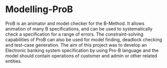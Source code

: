 # Modelling-ProB
ProB is an animator and model checker for the B-Method. It allows animation of many B specifications, and can be used to systematically check a specification for a range of errors. The constraint-solving capabilities of ProB can also be used for model finding, deadlock checking and test-case generation. 
The aim of this project was to develop an Electronic banking system specification by using Pro-B language and the model should contain operations of customer and admin or other related entities. 
